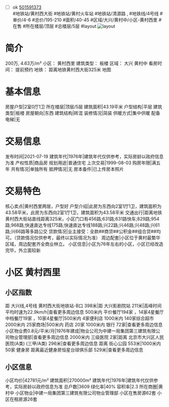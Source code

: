 - [ ] ok [501591373](https://bj.5i5j.com/ershoufang/501591373.html)  
 #地铁站/黄村西大街 #地铁站/黄村火车站 #地铁站/清源路 ,  #地铁线/4号线
#单价/4-6 #总价/195-210 #面积/40-45   #区域/大兴/黄村中/小区-黄村西里 #在售 #所在楼层/顶层 #总楼层/5层 #layout 
![layout](http://image2a.5i5j.com/bdir/layout/cee7349804644a6c8d2ad9263ae5391f.jpg_P5.jpg) 
# 简介 
 200万,  4.63万/m² 
小区： 黄村西里
建筑类型： 板楼
区域： 大兴 黄村中
看房时间： 提前预约
地铁： 距离地铁黄村西大街325米 地图
# 基本信息 
 房屋户型|2室0厅1卫
所在楼层|顶层/5层
建筑面积|43.19平米
户型结构|平层
建筑类型|板楼
房屋朝向|东西
建筑结构|砖混
装修情况|简装
供暖方式|集中供暖
配备电梯|无
# 交易信息 
 发布时间|2021-07-19
建筑年代|1976年|建筑年代仅供参考，实际房龄以政府信息为准
产权性质|商品房
规划用途|普通住宅
上次交易|1999-08-03
购房年限|满五年
共有情况|单独所有
抵押情况|无
房本备件|已上传房本照片
# 交易特色 
 核心卖点|黄村西里两居，户型好
户型介绍|此房为东西向2室1厅1卫，建筑面积为43.58平米，此房为东西向2室1厅1卫，建筑面积为43.58平米
交通出行|距离地铁黄村西大街站直线距离325米，小区门口有456路;631路;631路快车;829路;954路;968路;快速直达专线175路;快速直达专线188路;兴22路;兴46路;兴48路;兴61路;兴66路等多路公交
贷款情况|业主接受：全款##商贷##公积金##组合贷##均可。（贷款情况仅供参考，最终以实际情况为准）
周边配套|小区位于黄村最繁华区域，周边配套齐全商业林立。
小区信息|小区为76年左右的小区，小区已经改造完毕，外立面较新
# 小区 黄村西里
## 小区指数 
 距 大兴线,4号线 黄村西大街地铁站-B口 398米|距 大兴影剧院站 211米|高峰时间平均时速为22.9km/h|查看更多周边信息
500米内 平价餐厅194家 ，14家4星餐厅
中档餐厅19家 ，10家4星餐厅|500米内 4家便利店
1000米内 140家综合超市
2000米内 25家商场|500米内 药店 20家
1000米内 银行 72家|查看更多周边信息
小区物业费0.8元/平米/月|1976年建成|物业公司为中建一局集团第三建筑有限公司物业管理部|查看更多周边信息
2000米内 三级医院 2家|距离 北京市大兴区人民医院(A类) (三甲/A类) 296米|查看更多周边信息
距离 街心公园 553米|1000米内 50家 健身房
距离最近健身房恒星台球俱乐部 529米|查看更多周边信息
## 小区信息 
 小区均价|42781元/m²
建筑面积|270000m²
建筑年代|1976年|建筑年代仅供参考，实际房龄以政府信息为准
总户数|3609
绿化率|40%
容积率|2.3
所在商圈|黄村中
小区物业|中建一局集团第三建筑有限公司物业管理部
小区在售房源62套
小区在租房源26套
